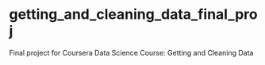 # getting_and_cleaning_data_final_proj
Final project for Coursera Data Science Course: Getting and Cleaning Data
